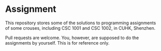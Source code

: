 # Assignment
This repository stores some of the solutions to programming assignments of some crouses, including CSC 1001 and CSC 1002, in CUHK, Shenzhen.

Pull requests are welcome. You, however, are supposed to do the assignments by yourself. This is for reference only.

